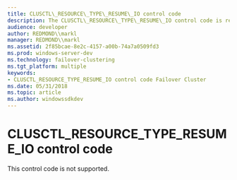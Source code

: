 ```yaml
---
title: CLUSCTL\_RESOURCE\_TYPE\_RESUME\_IO control code
description: The CLUSCTL\_RESOURCE\_TYPE\_RESUME\_IO control code is reserved for future use.
audience: developer
author: REDMOND\\markl
manager: REDMOND\\markl
ms.assetid: 2f85bcae-8e2c-4157-a00b-74a7a0509fd3
ms.prod: windows-server-dev
ms.technology: failover-clustering
ms.tgt_platform: multiple
keywords:
- CLUSCTL_RESOURCE_TYPE_RESUME_IO control code Failover Cluster
ms.date: 05/31/2018
ms.topic: article
ms.author: windowssdkdev
---
```


# CLUSCTL\_RESOURCE\_TYPE\_RESUME\_IO control code

This control code is not supported.

 

 




